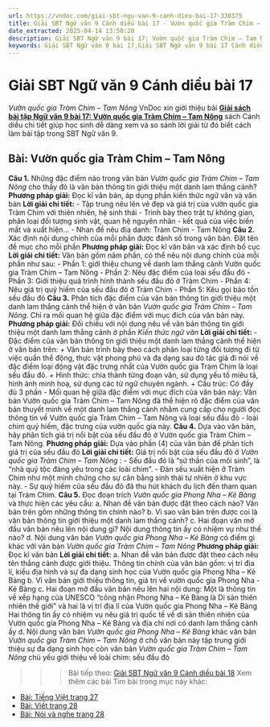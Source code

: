 ```yaml
---
url: https://vndoc.com/giai-sbt-ngu-van-9-canh-dieu-bai-17-330375
title: Giải SBT Ngữ văn 9 Cánh diều bài 17 - Vườn quốc gia Tràm Chim – Tam Nông - VnDoc.com
date_extracted: 2025-04-14 13:50:20
description: Giải SBT Ngữ văn 9 bài 17: Vườn quốc gia Tràm Chim – Tam Nông sách Cánh diều có đáp án chi tiết cho các bạn cùng tham khảo.
keywords: Giải SBT Ngữ văn 9 bài 17,Giải SBT Ngữ văn 9 bài 17 Cánh diều,Giải sách bài tập Ngữ văn CD lớp 9,Ngữ văn lớp 9 Cánh diều,giải bài tập ngữ văn lớp 9,bài Vườn quốc gia Tràm Chim – Tam Nông,giải SBT ngữ văn 9 CD trang 24
---
```


# Giải SBT Ngữ văn 9 Cánh diều bài 17
 _Vườn quốc gia Tràm Chim – Tam Nông_
VnDoc xin giới thiệu bài [**Giải sách bài tập Ngữ văn 9 bài 17: Vườn quốc gia Tràm Chim – Tam Nông**](<https://vndoc.com/giai-sbt-ngu-van-9-canh-dieu-bai-17-330375>) sách Cánh diều chi tiết giúp học sinh dễ dàng xem và so sánh lời giải từ đó biết cách làm bài tập trong SBT Ngữ văn 9.
## Bài: Vườn quốc gia Tràm Chim – Tam Nông
**Câu 1.** Những đặc điểm nào trong văn bản _Vườn quốc gia Tràm Chim – Tam Nông_ cho thấy đó là văn bản thông tin giới thiệu một danh lam thắng cảnh?
**Phương pháp giải:**
Đọc kĩ văn bản, áp dụng phần kiến thức ngữ văn và văn bản
**Lời giải chi tiết:**
\- Tập trung nêu lên vẻ đẹp và giá trị của vườn quốc gia Tràm Chim với thiên nhiên, hệ sinh thái
\- Trình bày theo trật tự không gian, phân loại đối tượng sinh vật, quan hệ nguyên nhân - kết quả của việc biến mất và xuất hiện…
\- Nhan đề nêu địa danh: Tràm Chim - Tam Nông
**Câu 2.** Xác định nội dung chính của mỗi phần được đánh số trong văn bản. Đặt tên đề mục cho mỗi phần
**Phương pháp giải:**
Đọc kĩ văn bản và xác định bố cục
**Lời giải chi tiết:**
Văn bản gồm năm phần, có thể nêu nội dung chính của mỗi phần như sau:
\- Phần 1: giới thiệu chung về danh lam thắng cảnh Vườn quốc gia Tràm Chim – Tam Nông
\- Phần 2: Nêu đặc điểm của loài sếu đầu đỏ
\- Phần 3: Giới thiệu quá trình hình thành sếu đầu đỏ ở Tràm Chim
\- Phần 4: Nêu giá trị quý hiếm của sếu đầu đỏ ở Tràm Chim
\- Phần 5: Kêu gọi bảo tồn sếu đầu đỏ
**Câu 3.** Phân tích đặc điểm của văn bản thông tin giới thiệu một danh lam thắng cảnh thể hiện ở văn bản _Vườn quốc gia Tràm Chim – Tam Nông._ Chỉ ra mối quan hệ giữa đặc điểm với mục đích của văn bản này.
**Phương pháp giải:**
Đối chiếu với nội dung nêu về văn bản thông tin giới thiệu một danh lam thắng cảnh ở phần _Kiến thức ngữ văn_
**Lời giải chi tiết:**
\- Đặc điểm của văn bản thông tin giới thiệu một danh lam thắng cảnh thể hiện ở văn bản trên:
\+ Văn bản trình bày theo cách phân loại từng đối tượng đi từ việc quần thể động, thực vật phong phú và đa dạng sau đó tác giả đi nói về đặc điểm loại động vật đặc trưng nhất của Vườn quốc gia Tràm Chim là loại sếu đầu đỏ.
\+ Hình thức: chia thành từng đoạn văn, sử dụng yếu tố miêu tả, hình ảnh minh hoạ, sử dụng các từ ngữ chuyên ngành.
\+ Cấu trúc: Có đầy đủ 3 phần
\- Mối quan hệ giữa đặc điểm với mục đích của văn bản này: Văn bản Vườn quốc gia Tràm Chim – Tam Nông đã thể hiện rõ đặc điểm của văn bản thuyết minh về một danh lam thắng cảnh nhằm cung cấp cho người đọc thông tin về Vườn quốc gia Tràm Chim – Tam Nông và loại sếu đầu đỏ - loài chim quý hiếm, đặc trưng của vườn quốc gia này.
**Câu 4.** Dựa vào văn bản, hãy phân tích giá trị nổi bật của sếu đầu đỏ ở Vườn quốc gia Tràm Chim – Tam Nông.
**Phương pháp giải:**
Dựa vào phần \(4\) của văn bản để phân tích giá trị của sếu đầu đỏ
**Lời giải chi tiết:**
Giá trị nổi bật của sếu đầu đỏ ở _Vườn quốc gia Tràm Chim – Tam Nông_ :
\- Sếu đầu đỏ là “sứ thần của môi sinh”, là “nhà quý tộc đáng yêu trong các loài chim”.
\- Đàn sếu xuất hiện ở Tràm Chim như một minh chứng cho sự cân bằng sinh thái tự nhiên ở khu vực này.
\- Sự quý hiếm của sếu đầu đỏ đã thu hút khách du lịch đến tham quan tại Tràm Chim.
**Câu 5.** Đọc đoạn trích _Vườn quốc gia Phong Nha – Kẻ Bàng_ và thực hiện các yêu cầu:
a. Nhan đề văn bản được đặt theo cách nào? Văn bản trên gồm những thông tin chính nào?
b. Vì sao văn bản trên được coi là văn bản thông tin giới thiệu một danh lam thắng cảnh?
c. Hai đoạn văn mở đầu văn bản nêu lên nội dung gì? Nội dung thông tin ấy có nhiệm vụ như thế nào?
d. Nội dung văn bản _Vườn quốc gia Phong Nha – Kẻ Bàng_ có điểm gì khác với văn bản _Vườn quốc gia Tràm Chim – Tam Nông_
**Phương pháp giải:**
Đọc kĩ văn bản
**Lời giải chi tiết:**
a. Nhan đề văn bản được đặt theo cách nêu tên thắng cảnh được giới thiệu. Thông tin chính của văn bản gồm: vị trí địa lí, kiểu địa hình và sự đa dạng sinh học của Vườn quốc gia Phong Nha – Kẻ Bàng
b. Vì văn bản giới thiệu thông tin, giá trị về vườn quốc gia Phong Nha - Kẻ Bàng
c. Hai đoạn mở đầu văn bản nêu lên hai nội dung: Một là thông tin về xếp hạng của UNESCO “công nhận Phong Nha – Kẻ Bàng là Di sản thiên nhiên thế giới” và hai là vị trí địa lí của Vườn quốc gia Phong Nha – Kẻ Bàng
Hai thông tin ấy có nhiệm vụ nêu giá trị quốc tế về di sản thiên nhiên của Vườn quốc gia Phong Nha – Kẻ Bàng và địa chỉ nơi có danh lam thắng cảnh ấy
d. Nội dung văn bản _Vườn quốc gia Phong Nha – Kẻ Bàng_ khác văn bản _Vườn quốc gia Tràm Chim – Tam Nông_ ở chỗ văn bản này tập trung giới thiệu sự đa dạng sinh học còn văn bản _Vườn quốc gia Tràm Chim – Tam Nông_ chủ yếu giới thiệu về loài chim: sếu đầu đỏ
>>> Bài tiếp theo: [Giải SBT Ngữ văn 9 Cánh diều bài 18](<https://vndoc.com/giai-sbt-ngu-van-9-canh-dieu-bai-18-330377>)
Xem thêm các bài Tìm bài trong mục này khác:
  * [Bài: Tiếng Việt trang 27](</giai-sbt-ngu-van-9-canh-dieu-bai-18-330377>)
  * [Bài: Viết trang 28](</giai-sbt-ngu-van-9-canh-dieu-bai-19-330378>)
  * [Bài: Nói và nghe trang 28](</giai-sbt-ngu-van-9-canh-dieu-bai-20-330380>)

